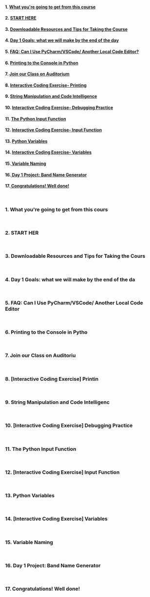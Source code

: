 #### 1. [What you're going to get from this course](#1)

#### 2. [START HERE](#2)

#### 3. [Downloadable Resources and Tips for Taking the Course](#3)

#### 4. [Day 1 Goals: what we will make by the end of the day](#4)

#### 5. [FAQ: Can I Use PyCharm/VSCode/ Another Local Code Editor?](#5)

#### 6. [Printing to the Console in Python](#6)

#### 7. [Join our Class on Auditorium](#7)

#### 8. [Interactive Coding Exercise- Printing](#8)

#### 9. [String Manipulation and Code Intelligence](#9)

#### 10. [Interactive Coding Exercise- Debugging Practice](#10)

#### 11. [The Python Input Function](#11)

#### 12. [Interactive Coding Exercise- Input Function](#12)

#### 13. [Python Variables](#13)

#### 14. [Interactive Coding Exercise- Variables](#14)

#### 15.[ Variable Naming](#15)

#### 16.[ Day 1 Project: Band Name Generator](#16)

#### 17.[ Congratulations! Well done!](#17)

<br>

### 1. What you're going to get from this cours<a id="1."></a>

<br>

### 2. START HER<a id="2."></a>

<br>

### 3. Downloadable Resources and Tips for Taking the Cours<a id="3."></a>

<br>

### 4. Day 1 Goals: what we will make by the end of the da<a id="4."></a>

<br>

### 5. FAQ: Can I Use PyCharm/VSCode/ Another Local Code Editor<a id="5."></a>

<br>

### 6. Printing to the Console in Pytho<a id="6."></a>

<br>

### 7. Join our Class on Auditoriu<a id="7."></a>

<br>

### 8. [Interactive Coding Exercise] Printin<a id="8."></a>

<br>

### 9. String Manipulation and Code Intelligenc<a id="9."></a>

<br>

### 10. [Interactive Coding Exercise] Debugging Practice<a id="10"></a>

<br>

### 11. The Python Input Function<a id="11"></a>

<br>

### 12. [Interactive Coding Exercise] Input Function<a id="12"></a>

<br>

### 13. Python Variables<a id="13"></a>

<br>

### 14. [Interactive Coding Exercise] Variables<a id="14"></a>

<br>

### 15. Variable Naming<a id="15"></a>

<br>

### 16. Day 1 Project: Band Name Generator<a id="16"></a>

<br>

### 17. Congratulations! Well done!<a id="17"></a>

<br>
